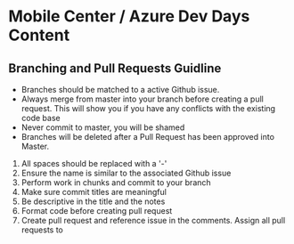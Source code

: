 # Mobile Center / Azure Dev Days Content

## Branching and Pull Requests Guidline

* Branches should be matched to a active Github issue.
* Always merge from master into your branch before creating a pull request. This will show you if you have any conflicts with the existing code base
* Never commit to master, you will be shamed
* Branches will be deleted after a Pull Request has been approved into Master.


1. All spaces should be replaced with a '-'
2. Ensure the name is similar to the associated Github issue
3. Perform work in chunks and commit to your branch
4. Make sure commit titles are meaningful
5. Be descriptive in the title and the notes
6. Format code before creating pull request
7. Create pull request and reference issue in the comments. Assign all pull requests to 
